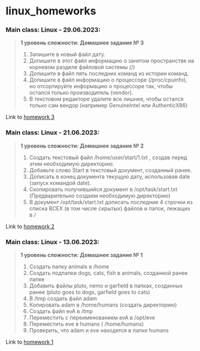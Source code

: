 # linux_homeworks

### Main class: Linux - 29.06.2023:
>**1 уровень сложности: Домашнее задание № 3**
> 1. Запишите в новый файл дату.
> 2. Допишите в этот файл информацию о занятом пространстве на корневом разделе файловой системы (/)
> 3. Допишите в файл пять последних команд из истории команд.
> 4. Допишите в файл информацию о процессоре (/proc/cpuinfo), но отсортируйте информацию о процессоре так, чтобы остался только производитель (vendor).
> 5. В текстовом редакторе удалите все лишнее, чтобы остался только сам вендор (например GenuineIntel или AuthenticX86)

Link to [homework 3](https://github.com/nosetr/linux_homeworks/blob/471fc5124c9881dfedb67717c354a534c189746b/hw_3.txt)

### Main class: Linux - 21.06.2023:
>**1 уровень сложности: Домашнее задание № 2**
> 1. Создать текстовый файл /home/user/start/1.txt , создав перед этим необходимую директорию.
> 2. Добавьте слово Start в текстовый документ, созданный ранее.
> 3. Дописать в конец документа текущую дату, использовав date (запуск командой date).
> 4. Скопировать получившийся документ в /opt/task/start.txt (Предварительно создаем необходимую директорию)
> 5. В документ /opt/task/start.txt дописать последние 4 строчки из списка ВСЕХ (в том числе скрытых) файлов и папок, лежащих в /

Link to [homework 2](https://github.com/nosetr/linux_homeworks/blob/5bd0af8caf714af29388acadb11d9193e5a7bfa9/hw_2.txt)

### Main class: Linux - 13.06.2023:
>**1 уровень сложности: Домашнее задание № 1**
> 1. Создать папку animals в /home
> 2. Создать подпапки dogs, cats, fish в animals, созданной ранее папке
> 3. Добавить файлы pluto, nemo и garfield в папках, созданных ранее (pluto goes to dogs, garfield goes to cats)
> 4. В /tmp создать файл adam
> 5. Копировать adam в /home/humans (создать директорию)
> 6. Создать файл evA в /tmp
> 7. Переместить с переименованием evA в /opt/eve
> 8. Переместить eve в humans ( /home/humans)
> 9. Проверить, что adam и eve находятся в папке humans

Link to [homework 1](https://github.com/nosetr/linux_homeworks/blob/5e5f9852b8715989f65ea4f000e5f5c4c46f4a9f/hw_1.txt)
